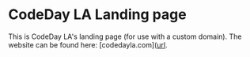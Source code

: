 # CodeDay LA Landing page
This is CodeDay LA's landing page (for use with a custom domain). The website can be found here: [codedayla.com]([url](https://codedayla.com/).
